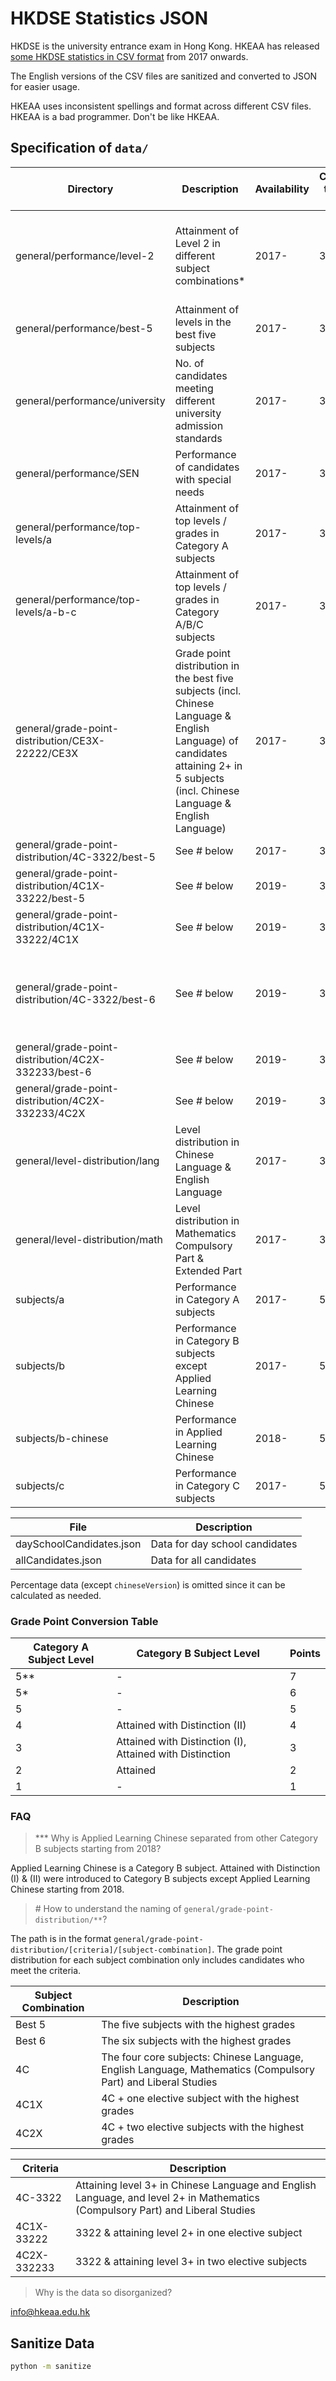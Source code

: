# HKDSE Statistics JSON
HKDSE is the university entrance exam in Hong Kong.
HKEAA has released [some HKDSE statistics in CSV format](https://data.gov.hk/en-datasets/provider/hkeaa)
from 2017 onwards.

The English versions of the CSV files are sanitized and converted to JSON for easier usage.

HKEAA uses inconsistent spellings and format across different CSV files.
HKEAA is a bad programmer. Don't be like HKEAA.

## Specification of `data/`
| Directory | Description | Availability | Corresponding table in [PDFs](https://www.hkeaa.edu.hk/en/HKDSE/assessment/exam_reports/exam_stat/) (2021 ver.) | Notes |
| --- | --- | --- | --- | --- |
| general/performance/level-2 | Attainment of Level 2 in different subject combinations* | 2017- | 3a | * `No. of candidates` is actually no. of candidates attempting 5+ Category A / B subjects |
| general/performance/best-5 | Attainment of levels in the best five subjects | 2017- | 3b | * |
| general/performance/university | No. of candidates meeting different university admission standards | 2017- | 3d | |
| general/performance/SEN | Performance of candidates with special needs | 2017- | 3g | allCandidates.json only |
| general/performance/top-levels/a | Attainment of top levels / grades in Category A subjects | 2017- | 3l-m | |
| general/performance/top-levels/a-b-c | Attainment of top levels / grades in Category A/B/C subjects | 2017- | 3l-m | |
| general/grade-point-distribution/CE3X-22222/CE3X | Grade point distribution in the best five subjects (incl. Chinese Language & English Language) of candidates attaining 2+ in 5 subjects (incl. Chinese Language & English Language) | 2017- | 3c(ii) | * |
| general/grade-point-distribution/4C-3322/best-5 | See # below | 2017- | 3e(i) | * |
| general/grade-point-distribution/4C1X-33222/best-5 | See # below | 2019- | 3e(ii) | * |
| general/grade-point-distribution/4C1X-33222/4C1X | See # below | 2019- | 3e(ii) | * |
| general/grade-point-distribution/4C-3322/best-6 | See # below | 2019- | 3f(i) | ** `No. of candidates` is actually no. of candidates attempting 6+ Category A / B subjects |
| general/grade-point-distribution/4C2X-332233/best-6 | See # below | 2019- | 3f(ii) | ** |
| general/grade-point-distribution/4C2X-332233/4C2X | See # below | 2019- | 3f(ii) | ** |
| general/level-distribution/lang | Level distribution in Chinese Language & English Language | 2017- | 3h-i | Outer: Chinese Language <br> Inner: English Language |
| general/level-distribution/math | Level distribution in Mathematics Compulsory Part & Extended Part | 2017- | 3j-k | Outer: Compulsory Part <br> Inner: Extended Part |
| subjects/a | Performance in Category A subjects | 2017- | 5a-b | |
| subjects/b | Performance in Category B subjects except Applied Learning Chinese | 2017- | 5c-d | For 2017, performance in Applied Learning Chinese is included here instead of b-chinese |
| subjects/b-chinese | Performance in Applied Learning Chinese | 2018- | 5c-d | See *** below |
| subjects/c | Performance in Category C subjects | 2017- | 5e-f | |

| File | Description |
| --- | --- |
| daySchoolCandidates.json | Data for day school candidates |
| allCandidates.json | Data for all candidates |

Percentage data (except `chineseVersion`) is omitted since
it can be calculated as needed.

### Grade Point Conversion Table
| Category A Subject Level | Category B Subject Level | Points |
| --- | --- | --- |
| 5** | - | 7 |
| 5* | - | 6 |
| 5 | - | 5 |
| 4 | Attained with Distinction (II) | 4 |
| 3 | Attained with Distinction (I), Attained with Distinction | 3 |
| 2 | Attained | 2 |
| 1 | - | 1 |

### FAQ
> *** Why is Applied Learning Chinese separated from other Category B subjects starting from 2018?

Applied Learning Chinese is a Category B subject.
Attained with Distinction (I) & (II) were introduced to Category B subjects
except Applied Learning Chinese starting from 2018.

> \# How to understand the naming of `general/grade-point-distribution/**`?

The path is in the format `general/grade-point-distribution/[criteria]/[subject-combination]`.
The grade point distribution for each subject combination only includes candidates who meet the criteria.

| Subject Combination | Description |
| --- | --- |
| Best 5 | The five subjects with the highest grades |
| Best 6 | The six subjects with the highest grades |
| 4C | The four core subjects: Chinese Language, English Language, Mathematics (Compulsory Part) and Liberal Studies |
| 4C1X | 4C + one elective subject with the highest grades |
| 4C2X | 4C + two elective subjects with the highest grades |

| Criteria | Description |
| --- | --- |
| 4C-3322 | Attaining level 3+ in Chinese Language and English Language, and level 2+ in Mathematics (Compulsory Part) and Liberal Studies
| 4C1X-33222 | 3322 & attaining level 2+ in one elective subject |
| 4C2X-332233 | 3322 & attaining level 3+ in two elective subjects |

> Why is the data so disorganized?

info@hkeaa.edu.hk

## Sanitize Data
```bash
python -m sanitize
```
